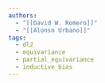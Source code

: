 ```yaml
---
authors:
  - "[[David W. Romero]]"
  - "[[Alonso Urbano]]"
tags:
  - dl2
  - equivariance
  - partial_equivariance
  - inductive_bias
---
```



